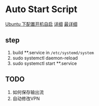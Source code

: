 # Auto Start Script

[Ubuntu 下配置开机自启](https://blog.csdn.net/yu_xiaoxian_2018/article/details/105326417)
[详细](https://medium.com/@benmorel/creating-a-linux-service-with-systemd-611b5c8b91d6)
[最详细](https://www.freedesktop.org/software/systemd/man/systemd.service.html#)


## step
1. build **.service in `/etc/systemd/system`
2. sudo systemctl daemon-reload
3. sudo systemctl start **.service
##  TODO
1. 如何保存输出流
2. 自动修改VPN